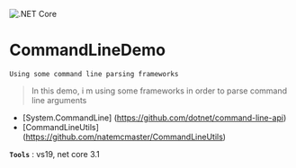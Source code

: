 ![.NET Core](https://github.com/aimenux/CommandLineDemo/workflows/.NET%20Core/badge.svg)
# CommandLineDemo
```
Using some command line parsing frameworks
```

> In this demo, i m using some frameworks in order to parse command line arguments
- [System.CommandLine] (https://github.com/dotnet/command-line-api)
- [CommandLineUtils] (https://github.com/natemcmaster/CommandLineUtils)

**`Tools`** : vs19, net core 3.1